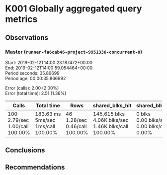 # K001 Globally aggregated query metrics

## Observations ##


### Master (`runner-fa6cab46-project-9951336-concurrent-0`) ###
Start: 2019-02-12T14:00:23.187472+00:00  
End: 2019-02-12T14:00:59.054464+00:00  
Period seconds: 35.86699  
Period age: 00:00:35.866992  

Error (calls): 2.00 (2.00%)  
Error (total time): 2.51 (1.36%)

Calls | Total&nbsp;time | Rows | shared_blks_hit | shared_blks_read | shared_blks_dirtied | shared_blks_written | blk_read_time | blk_write_time | kcache_reads | kcache_writes | kcache_user_time_ms | kcache_system_time 
-------|------------|------|-----------------|------------------|---------------------|---------------------|---------------|----------------|--------------|---------------|---------------------|--------------------
100<br/>2.79/sec<br/>1.00/call<br/>100.00% |183.63&nbsp;ms<br/>5ms/sec<br/>1ms/call<br/>100.00% |46<br/>1.28/sec<br/>0.46/call<br/>100.00% |145,615&nbsp;blks<br/>4.06K&nbsp;blks/sec<br/>1.46K&nbsp;blks/call<br/>100.00% |0&nbsp;blks<br/>0.00&nbsp;blks/sec<br/>0.00&nbsp;blks/call<br/>0.00% |0&nbsp;blks<br/>0.00&nbsp;blks/sec<br/>0.00&nbsp;blks/call<br/>0.00% |0&nbsp;blks<br/>0.00&nbsp;blks/sec<br/>0.00&nbsp;blks/call<br/>0.00% |0.00&nbsp;ms<br/>0s/sec<br/>0s/call<br/>0.00% |0.00&nbsp;ms<br/>0s/sec<br/>0s/call<br/>0.00% |0.00&nbsp;bytes<br/>0.00&nbsp;bytes/sec<br/>0.00&nbsp;bytes/call<br/>0.00% |0.00&nbsp;bytes<br/>0.00&nbsp;bytes/sec<br/>0.00&nbsp;bytes/call<br/>0.00% |0.00&nbsp;ms<br/>0s/sec<br/>0s/call<br/>0.00% |0.00&nbsp;ms<br/>0s/sec<br/>0s/call<br/>0.00%





## Conclusions ##


## Recommendations ##

